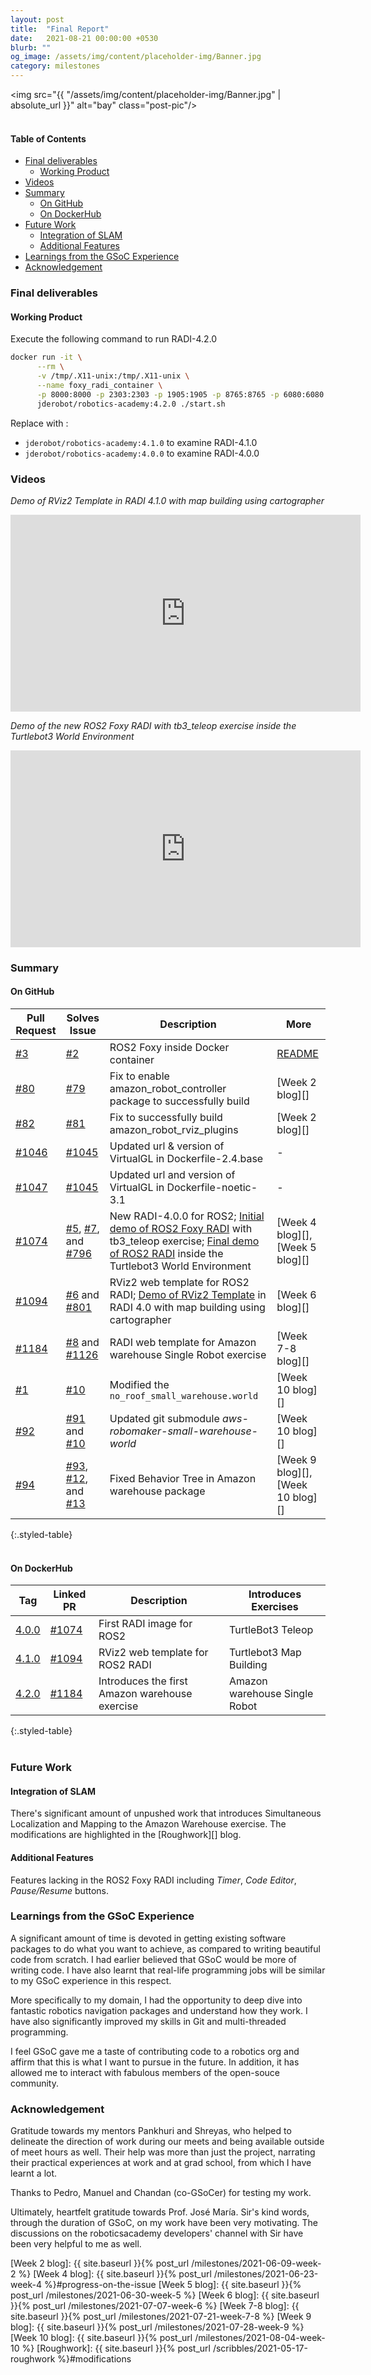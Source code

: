 ```yaml
---
layout: post
title:  "Final Report"
date:   2021-08-21 00:00:00 +0530
blurb: ""
og_image: /assets/img/content/placeholder-img/Banner.jpg
category: milestones
---
```


<img src="{{ "/assets/img/content/placeholder-img/Banner.jpg" | absolute_url }}" alt="bay" class="post-pic"/>
<br />
<br />

#### Table of Contents
- [Final deliverables](#final-deliverables)
    * [Working Product](#working-product)
- [Videos](#videos)
- [Summary](#summary)
    * [On GitHub](#on-github)
    * [On DockerHub](#on-dockerhub)
- [Future Work](#future-work)
    * [Integration of SLAM](#integration-of-slam)
    * [Additional Features](#additional-features)
- [Learnings from the GSoC Experience](#learnings-from-the-gsoc-experience)
- [Acknowledgement](#acknowledgement)


### Final deliverables
#### Working Product
Execute the following command to run RADI-4.2.0
```sh
docker run -it \
      --rm \
      -v /tmp/.X11-unix:/tmp/.X11-unix \
      --name foxy_radi_container \
      -p 8000:8000 -p 2303:2303 -p 1905:1905 -p 8765:8765 -p 6080:6080 -p 6081:6081 -p 1108:1108 \
      jderobot/robotics-academy:4.2.0 ./start.sh
```
Replace with :

- `jderobot/robotics-academy:4.1.0` to examine RADI-4.1.0
- `jderobot/robotics-academy:4.0.0` to examine RADI-4.0.0


### Videos
*Demo of RViz2 Template in RADI 4.1.0 with map building using cartographer*  
<iframe width="560" height="315"
src="https://www.youtube.com/embed/myTJV5xwdaA" 
frameborder="0" 
allow="accelerometer; autoplay; encrypted-media; gyroscope; picture-in-picture" 
allowfullscreen></iframe>
<br />

*Demo of the new ROS2 Foxy RADI with tb3_teleop exercise inside the Turtlebot3 World Environment*
<iframe width="560" height="315"
src="https://www.youtube.com/embed/L1PU13AawNE" 
frameborder="0" 
allow="accelerometer; autoplay; encrypted-media; gyroscope; picture-in-picture" 
allowfullscreen></iframe>  
<br />


### Summary
#### On GitHub

Pull Request | Solves Issue | Description | More
--- | --- | --- | ---
[#3][] | [#2][] | ROS2 Foxy inside Docker container | [README]
[#80][] | [#79][] | Fix to enable amazon_robot_controller package to successfully build | [Week 2 blog][]
[#82][] | [#81][] | Fix to successfully build amazon_robot_rviz_plugins | [Week 2 blog][]
[#1046][] | [#1045][] | Updated url & version of VirtualGL in Dockerfile-2.4.base | -
[#1047][] | [#1045][] | Updated url and version of VirtualGL in Dockerfile-noetic-3.1 | -
[#1074][] | [#5][], [#7][], and [#796][] | New RADI-4.0.0 for ROS2; [Initial demo of ROS2 Foxy RADI](https://www.youtube.com/watch?v=61k0kLDCaqg) with tb3_teleop exercise; [Final demo of ROS2 RADI](https://www.youtube.com/watch?v=L1PU13AawNE) inside the Turtlebot3 World Environment | [Week 4 blog][], [Week 5 blog][]
[#1094][] | [#6][] and [#801][] | RViz2 web template for ROS2 RADI; [Demo of RViz2 Template](https://www.youtube.com/watch?v=myTJV5xwdaA) in RADI 4.0 with map building using cartographer | [Week 6 blog][]
[#1184][] | [#8][] and [#1126][] | RADI web template for Amazon warehouse Single Robot exercise | [Week 7-8 blog][]
[#1][] | [#10][] | Modified the `no_roof_small_warehouse.world` | [Week 10 blog][]
[#92][] | [#91][] and [#10][] | Updated git submodule *aws-robomaker-small-warehouse-world* | [Week 10 blog][]
[#94][] | [#93][], [#12][], and [#13][] | Fixed Behavior Tree in Amazon warehouse package | [Week 9 blog][], [Week 10 blog][]
{:.styled-table}  
<br/>


#### On DockerHub

Tag | Linked PR | Description | Introduces Exercises
--- | --- | --- | ---
[4.0.0][] | [#1074][] | First RADI image for ROS2 | TurtleBot3 Teleop
[4.1.0][] | [#1094][] | RViz2 web template for ROS2 RADI | Turtlebot3 Map Building
[4.2.0][] | [#1184][] | Introduces the first Amazon warehouse exercise | Amazon warehouse Single Robot
{:.styled-table}  
<br/>


### Future Work
#### Integration of SLAM
There's significant amount of unpushed work that introduces Simultaneous Localization and Mapping to the Amazon Warehouse exercise. The modifications are highlighted in the [Roughwork][] blog.


#### Additional Features
Features lacking in the ROS2 Foxy RADI including *Timer*, *Code Editor*, *Pause/Resume* buttons.


### Learnings from the GSoC Experience
A significant amount of time is devoted in getting existing software packages to do what you want to achieve, as compared to writing beautiful code from scratch. I had earlier believed that GSoC would be more of writing code. I have also learnt that real-life programming jobs will be similar to my GSoC experience in this respect.

More specifically to my domain, I had the opportunity to deep dive into fantastic robotics navigation packages and understand how they work. I have also significantly improved my skills in Git and multi-threaded programming.

I feel GSoC gave me a taste of contributing code to a robotics org and affirm that this is what I want to pursue in the future. In addition, it has allowed me to interact with fabulous members of the open-souce community.


### Acknowledgement
Gratitude towards my mentors Pankhuri and Shreyas, who helped to delineate the direction of work during our meets and being available outside of meet hours as well. Their help was more than just the project, narrating their practical experiences at work and at grad school, from which I have learnt a lot.

Thanks to Pedro, Manuel and Chandan (co-GSoCer) for testing my work.

Ultimately, heartfelt gratitude towards Prof. José Marı́a. Sir's kind words, through the duration of GSoC, on my work have been very motivating. The discussions on the roboticsacademy developers' channel with Sir have been very helpful to me as well.








[4.0.0]: https://hub.docker.com/layers/jderobot/robotics-academy/4.0.0/images/sha256-68ea418131b08727a340519ebb30e66da879be0e990d84be066d38370b52234d?context=explore
[4.1.0]: https://hub.docker.com/layers/jderobot/robotics-academy/4.1.0/images/sha256-6279140bb8103f8f0521c674bef51c8b602fd866fda7c877d189a6b21f17e5f3?context=explore
[4.2.0]: https://hub.docker.com/layers/jderobot/robotics-academy/4.2.0/images/sha256-5b5c561540e21a2210f95f6363133a097e6755654ae9c4dc9d07d1aa8104fdc2?context=explore


[gsoc blog site]: https://theroboticsclub.github.io/gsoc2021-Siddharth_Saha/
[README]: https://github.com/TheRoboticsClub/gsoc2021-Siddharth_Saha/blob/main/README.md#steps-to-replicate
[#1]: https://github.com/shreyasgokhale/aws-robomaker-small-warehouse-world/pull/1 "Pull request #1"

<!-- [#1]: https://github.com/TheRoboticsClub/gsoc2021-Siddharth_Saha/issues/1 "Issue #1" -->

[#2]: https://github.com/TheRoboticsClub/gsoc2021-Siddharth_Saha/issues/2 "Issue #2"
[#3]: https://github.com/TheRoboticsClub/gsoc2021-Siddharth_Saha/pull/3 "Pull request #3"
[#5]: https://github.com/TheRoboticsClub/gsoc2021-Siddharth_Saha/issues/5 "Issue #5"
[#6]: https://github.com/TheRoboticsClub/gsoc2021-Siddharth_Saha/issues/6 "Issue #6"
[#7]: https://github.com/TheRoboticsClub/gsoc2021-Siddharth_Saha/issues/7 "Issue #7"
[#8]: https://github.com/TheRoboticsClub/gsoc2021-Siddharth_Saha/issues/8 "Issue #8"
[#9]: https://github.com/TheRoboticsClub/gsoc2021-Siddharth_Saha/issues/9 "Issue #9"
[#10]: https://github.com/TheRoboticsClub/gsoc2021-Siddharth_Saha/issues/10 "Issue #10"
[#11]: https://github.com/TheRoboticsClub/gsoc2021-Siddharth_Saha/issues/11 "Issue #11"
[#12]: https://github.com/TheRoboticsClub/gsoc2021-Siddharth_Saha/issues/12 "Issue #12"
[#13]: https://github.com/TheRoboticsClub/gsoc2021-Siddharth_Saha/issues/13 "Issue #13"
[#14]: https://github.com/TheRoboticsClub/gsoc2021-Siddharth_Saha/issues/14 "Issue #14"


[#79]: https://github.com/JdeRobot/CustomRobots/issues/79 "Issue #79"
[#81]: https://github.com/JdeRobot/CustomRobots/issues/81 "Issue #81"
[#80]: https://github.com/JdeRobot/CustomRobots/pull/80 "Pull request #80"
[#82]: https://github.com/JdeRobot/CustomRobots/pull/82 "Pull request #82"
[#91]: https://github.com/JdeRobot/CustomRobots/issues/91 "Issue #91"
[#92]: https://github.com/JdeRobot/CustomRobots/pull/92 "Pull request #92"
[#93]: https://github.com/JdeRobot/CustomRobots/issues/93 "Issue #93"
[#94]: https://github.com/JdeRobot/CustomRobots/pull/94 "Pull request #94"


[#796]: https://github.com/JdeRobot/RoboticsAcademy/issues/796 "Issue #796"
[#801]: https://github.com/JdeRobot/RoboticsAcademy/issues/801 "Issue #801"
[#1045]: https://github.com/JdeRobot/RoboticsAcademy/issues/1045 "Issue #1045"
[#1046]: https://github.com/JdeRobot/RoboticsAcademy/pull/1046 "Pull request #1046"
[#1047]: https://github.com/JdeRobot/RoboticsAcademy/pull/1047 "Pull request #1047"
[#1074]: https://github.com/JdeRobot/RoboticsAcademy/pull/1074 "Pull request #1074"
[#1094]: https://github.com/JdeRobot/RoboticsAcademy/pull/1094 "Pull request #1094"
[#1126]: https://github.com/JdeRobot/RoboticsAcademy/issues/1126 "Issue #1126"
[#1184]: https://github.com/JdeRobot/RoboticsAcademy/pull/1184 "Pull request #1184"


[Week 2 blog]: {{ site.baseurl }}{% post_url /milestones/2021-06-09-week-2 %}
[Week 4 blog]: {{ site.baseurl }}{% post_url /milestones/2021-06-23-week-4 %}#progress-on-the-issue
[Week 5 blog]: {{ site.baseurl }}{% post_url /milestones/2021-06-30-week-5 %}
[Week 6 blog]: {{ site.baseurl }}{% post_url /milestones/2021-07-07-week-6 %}
[Week 7-8 blog]: {{ site.baseurl }}{% post_url /milestones/2021-07-21-week-7-8 %}
[Week 9 blog]: {{ site.baseurl }}{% post_url /milestones/2021-07-28-week-9 %}
[Week 10 blog]: {{ site.baseurl }}{% post_url /milestones/2021-08-04-week-10 %}
[Roughwork]: {{ site.baseurl }}{% post_url /scribbles/2021-05-17-roughwork %}#modifications